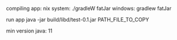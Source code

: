 compiling app:
    nix system: ./gradleW fatJar
    windows: gradlew fatJar
    
run app
    java -jar build/libd/test-0.1.jar PATH_FILE_TO_COPY
    
min version java: 11
